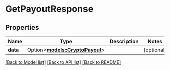 # GetPayoutResponse

## Properties

Name | Type | Description | Notes
------------ | ------------- | ------------- | -------------
**data** | Option<[**models::CryptoPayout**](CryptoPayout.md)> |  | [optional]

[[Back to Model list]](../README.md#documentation-for-models) [[Back to API list]](../README.md#documentation-for-api-endpoints) [[Back to README]](../README.md)


